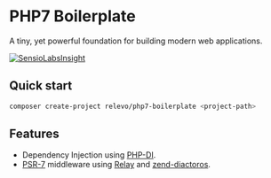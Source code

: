 # PHP7 Boilerplate

A tiny, yet powerful foundation for building modern web applications.

[![SensioLabsInsight](https://insight.sensiolabs.com/projects/35d0d0f3-0f25-48bf-911c-655083f79cec/big.png)](https://insight.sensiolabs.com/projects/35d0d0f3-0f25-48bf-911c-655083f79cec)

## Quick start

```bash
composer create-project relevo/php7-boilerplate <project-path>
```

## Features

* Dependency Injection using [PHP-DI](https://github.com/PHP-DI/PHP-DI).
* [PSR-7](https://github.com/php-fig/http-message) middleware using [Relay](https://github.com/relayphp/Relay.Relay) and [zend-diactoros](https://github.com/zendframework/zend-diactoros).
